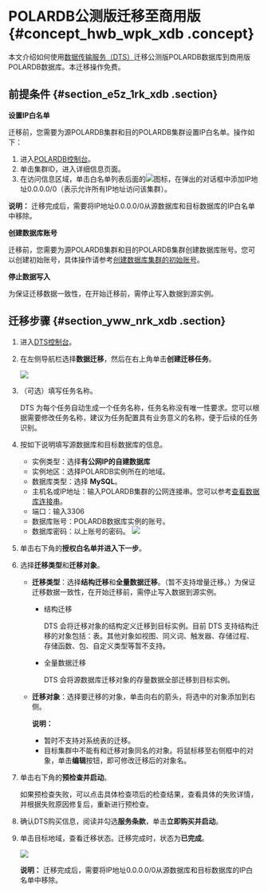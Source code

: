 # POLARDB公测版迁移至商用版 {#concept_hwb_wpk_xdb .concept}

本文介绍如何使用[数据传输服务（DTS）](https://help.aliyun.com/document_detail/26592.html)迁移公测版POLARDB数据库到商用版POLARDB数据库。本迁移操作免费。

## 前提条件 {#section_e5z_1rk_xdb .section}

**设置IP白名单**

迁移前，您需要为源POLARDB集群和目的POLARDB集群设置IP白名单。操作如下：

1.  进入[POLARDB控制台](https://polardb.console.aliyun.com/)。
2.  单击集群ID，进入详细信息页面。
3.  在访问信息区域，单击白名单列表后面的![](http://static-aliyun-doc.oss-cn-hangzhou.aliyuncs.com/assets/img/13787/15345686783689_zh-CN.png)图标，在弹出的对话框中添加IP地址0.0.0.0/0（表示允许所有IP地址访问该集群）。

**说明：** 迁移完成后，需要将IP地址0.0.0.0/0从源数据库和目标数据库的IP白名单中移除。

**创建数据库账号**

迁移前，您需要为源POLARDB集群和目的POLARDB集群创建数据库账号。您可以创建初始账号，具体操作请参考[创建数据库集群的初始账号](cn.zh-CN/快速入门/创建数据库集群的初始账号.md)。

**停止数据写入**

为保证迁移数据一致性，在开始迁移前，需停止写入数据到源实例。

## 迁移步骤 {#section_yww_nrk_xdb .section}

1.  进入[DTS控制台](https://dts.console.aliyun.com/)。
2.  在左侧导航栏选择**数据迁移**，然后在右上角单击**创建迁移任务**。

    ![](http://static-aliyun-doc.oss-cn-hangzhou.aliyuncs.com/assets/img/13787/15345686783682_zh-CN.png)

3.  （可选）填写任务名称。

    DTS 为每个任务自动生成一个任务名称，任务名称没有唯一性要求。您可以根据需要修改任务名称，建议为任务配置具有业务意义的名称，便于后续的任务识别。

4.  按如下说明填写源数据库和目标数据库的信息。

    -   实例类型：选择**有公网IP的自建数据库**
    -   实例地区：选择POLARDB实例所在的地域。
    -   数据库类型：选择 **MySQL**。
    -   主机名或IP地址：输入POLARDB集群的公网连接串。您可以参考[查看数据库连接串](cn.zh-CN/快速入门/连接数据库实例/查看数据库连接地址.md)。
    -   端口：输入3306
    -   数据库账号：POLARDB数据库实例的账号。
    -   数据库密码：以上账号的密码。
    ![](http://static-aliyun-doc.oss-cn-hangzhou.aliyuncs.com/assets/img/13787/15345686783683_zh-CN.png)

5.  单击右下角的**授权白名单并进入下一步**。
6.  选择**迁移类型**和**迁移对象**。
    -   **迁移类型**：选择**结构迁移**和**全量数据迁移**。（暂不支持增量迁移。）为保证迁移数据一致性，在开始迁移前，需停止写入数据到源实例。
        -   结构迁移

            DTS 会将迁移对象的结构定义迁移到目标实例。目前 DTS 支持结构迁移的对象包括：表。其他对象如视图、同义词、触发器、存储过程、存储函数、包、自定义类型等暂不支持。

        -   全量数据迁移

            DTS 会将源数据库迁移对象的存量数据全部迁移到目标实例。

    -   **迁移对象**：选择要迁移的对象，单击向右的箭头，将选中的对象添加到右侧。

        **说明：** 

        -   暂时不支持对系统表的迁移。
        -   目标集群中不能有和迁移对象同名的对象。将鼠标移至右侧框中的对象，单击**编辑**按钮，即可修改迁移后的对象名。
7.  单击右下角的**预检查并启动**。

    如果预检查失败，可以点击具体检查项后的检查结果，查看具体的失败详情，并根据失败原因修复后，重新进行预检查。

8.  确认DTS购买信息，阅读并勾选**服务条款**，单击**立即购买并启动**。
9.  单击目标地域，查看迁移状态。迁移完成时，状态为**已完成**。

    ![](http://static-aliyun-doc.oss-cn-hangzhou.aliyuncs.com/assets/img/13787/15345686783685_zh-CN.png)

    **说明：** 迁移完成后，需要将IP地址0.0.0.0/0从源数据库和目标数据库的IP白名单中移除。


